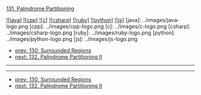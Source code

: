 [131. Palindrome Partitioning](https://leetcode.com/problems/palindrome-partitioning/)

[![java]](../java/131-palindrome-partitioning.md)
[![cpp]](../cpp/131-palindrome-partitioning.md)
[![c]](../c/131-palindrome-partitioning.md)
[![csharp]](../csharp/131-palindrome-partitioning.md)
[![ruby]](../ruby/131-palindrome-partitioning.md)
[![python]](../python/131-palindrome-partitioning.md)
[![js]](../js/131-palindrome-partitioning.md)
[java]: ../images/java-logo.png
[cpp]: ../images/cpp-logo.png
[c]: ../images/c-logo.png
[csharp]: ../images/csharp-logo.png
[ruby]: ../images/ruby-logo.png
[python]: ../images/python-logo.png
[js]: ../images/js-logo.png

- [prev: 130. Surrounded Regions](130-surrounded-regions.md)
- [next: 132. Palindrome Partitioning II](132-palindrome-partitioning-ii.md)

---



---

- [prev: 130. Surrounded Regions](130-surrounded-regions.md)
- [next: 132. Palindrome Partitioning II](132-palindrome-partitioning-ii.md)
